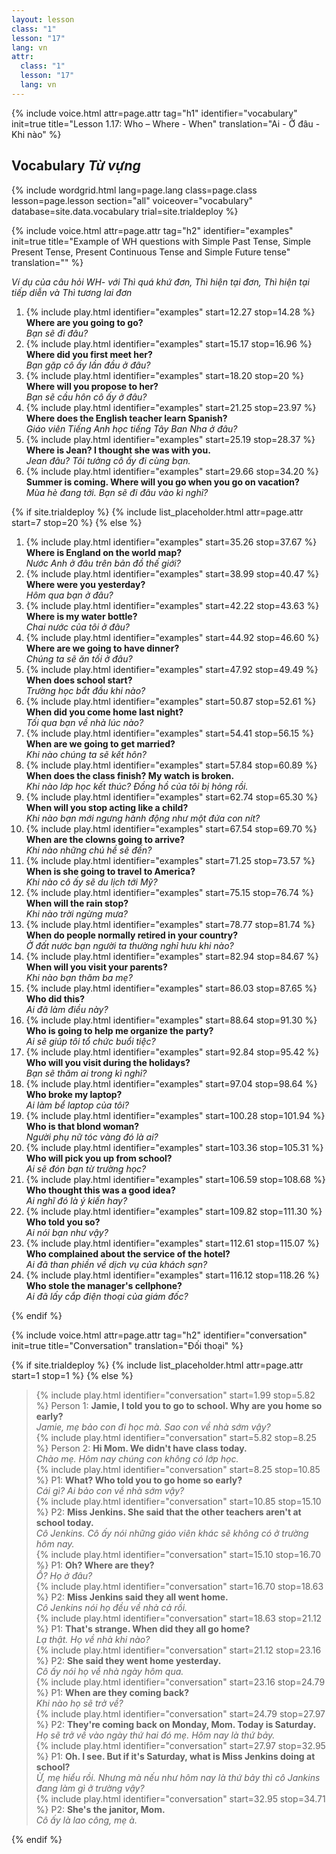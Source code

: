 ```yaml
---
layout: lesson
class: "1"
lesson: "17"
lang: vn
attr:
  class: "1"
  lesson: "17"
  lang: vn
---
```


{%  include voice.html attr=page.attr                     tag="h1"
	identifier="vocabulary"  init=true
	title="Lesson 1.17: Who – Where - When"
	translation="Ai - Ở đâu - Khi nào"
%}


## Vocabulary *Từ vựng* 

{% include wordgrid.html lang=page.lang
		class=page.class 
		lesson=page.lesson 
		section="all"
		voiceover="vocabulary"
		database=site.data.vocabulary 
		trial=site.trialdeploy %}

{%  include voice.html attr=page.attr                     tag="h2"
	identifier="examples"  init=true
	title="Example of WH questions with Simple Past Tense, Simple Present Tense, Present Continuous Tense and Simple Future tense"
	translation=""
%}

*Ví dụ của câu hỏi WH- với Thì quá khứ đơn, Thì hiện tại đơn, Thì hiện tại tiếp diễn và Thì tương lai đơn* 

1. {% include play.html identifier="examples" start=12.27 stop=14.28 %} **Where are you going to go?**      
*Bạn sẽ đi đâu?*
1. {% include play.html identifier="examples" start=15.17 stop=16.96 %} **Where did you first meet her?**       
*Bạn gặp cô ấy lần đầu ở đâu?*
1. {% include play.html identifier="examples" start=18.20 stop=20 %} **Where will you propose to her?**      
*Bạn sẽ cầu hôn cô ấy ở đâu?*
1. {% include play.html identifier="examples" start=21.25 stop=23.97 %} **Where does the English teacher learn Spanish?**      
*Giáo viên Tiếng Anh học tiếng Tây Ban Nha ở đâu?*
1. {% include play.html identifier="examples" start=25.19 stop=28.37 %} **Where is Jean? I thought she was with you.**      
*Jean đâu? Tôi tưởng cô ấy đi cùng bạn.*
1. {% include play.html identifier="examples" start=29.66 stop=34.20 %} **Summer is coming. Where will you go when you go on vacation?**      
*Mùa hè đang tới. Bạn sẽ đi đâu vào kì nghỉ?*

{% if site.trialdeploy %}
	{% include list_placeholder.html  attr=page.attr     start=7 stop=20 %}
	{% else %}

1. {% include play.html identifier="examples" start=35.26 stop=37.67 %} **Where is England on the world map?**       
*Nước Anh ở đâu trên bản đồ thế giới?*
1. {% include play.html identifier="examples" start=38.99 stop=40.47 %} **Where were you yesterday?**       
*Hôm qua bạn ở đâu?*
1. {% include play.html identifier="examples" start=42.22 stop=43.63 %} **Where is my water bottle?**      
*Chai nước của tôi ở đâu?*
1. {% include play.html identifier="examples" start=44.92 stop=46.60 %} **Where are we going to have dinner?**       
*Chúng ta sẽ ăn tối ở đâu?*
1. {% include play.html identifier="examples" start=47.92 stop=49.49 %} **When does school start?**       
*Trường học bắt đầu khi nào?*
1. {% include play.html identifier="examples" start=50.87 stop=52.61 %} **When did you come home last night?**       
*Tối qua bạn về nhà lúc nào?*
1. {% include play.html identifier="examples" start=54.41 stop=56.15 %} **When are we going to get married?**       
*Khi nào chúng ta sẽ kết hôn?*
1. {% include play.html identifier="examples" start=57.84 stop=60.89 %} **When does the class finish? My watch is broken.**       
*Khi nào lớp học kết thúc? Đồng hồ của tôi bị hỏng rồi.*
1. {% include play.html identifier="examples" start=62.74 stop=65.30 %} **When will you stop acting like a child?**       
*Khi nào bạn mới ngưng hành động như một đứa con nít?*
1. {% include play.html identifier="examples" start=67.54 stop=69.70 %} **When are the clowns going to arrive?**       
*Khi nào những chú hề sẽ đến?*
1. {% include play.html identifier="examples" start=71.25 stop=73.57 %} **When is she going to travel to America?**        
*Khi nào cô ấy sẽ du lịch tới Mỹ?*
1. {% include play.html identifier="examples" start=75.15 stop=76.74 %} **When will the rain stop?**       
*Khi nào trời ngừng mưa?*
1. {% include play.html identifier="examples" start=78.77 stop=81.74 %} **When do people normally retired in your country?**       
*Ở đất nước bạn người ta thường nghỉ hưu khi nào?*
1. {% include play.html identifier="examples" start=82.94 stop=84.67 %} **When will you visit your parents?**       
*Khi nào bạn thăm ba mẹ?*
1. {% include play.html identifier="examples" start=86.03 stop=87.65 %} **Who did this?**       
*Ai đã làm điều này?*
1. {% include play.html identifier="examples" start=88.64 stop=91.30 %} **Who is going to help me organize the party?**       
*Ai sẽ giúp tôi tổ chức buổi tiệc?*
1. {% include play.html identifier="examples" start=92.84 stop=95.42 %} **Who will you visit during the holidays?**       
*Bạn sẽ thăm ai trong kì nghỉ?*
1. {% include play.html identifier="examples" start=97.04 stop=98.64 %} **Who broke my laptop?**        
*Ai làm bể laptop của tôi?*
1. {% include play.html identifier="examples" start=100.28 stop=101.94 %} **Who is that blond woman?**       
*Người phụ nữ tóc vàng đó là ai?*
1. {% include play.html identifier="examples" start=103.36 stop=105.31 %} **Who will pick you up from school?**        
*Ai sẽ đón bạn từ trường học?*
1. {% include play.html identifier="examples" start=106.59 stop=108.68 %} **Who thought this was a good idea?**       
*Ai nghĩ đó là ý kiến hay?*
1. {% include play.html identifier="examples" start=109.82 stop=111.30 %} **Who told you so?**       
*Ai nói bạn như vậy?*
1. {% include play.html identifier="examples" start=112.61 stop=115.07 %} **Who complained about the service of the hotel?**        
*Ai đã than phiền về dịch vụ của khách sạn?*
1. {% include play.html identifier="examples" start=116.12 stop=118.26 %} **Who stole the manager's cellphone?**       
*Ai đã lấy cắp điện thoại của giám đốc?*

{% endif %}

{%  include voice.html attr=page.attr                     tag="h2"
	identifier="conversation"  init=true
	title="Conversation"
	translation="Đối thoại"
%}

{% if site.trialdeploy %}
	{% include list_placeholder.html  attr=page.attr     start=1 stop=1 %}
	{% else %}


> {% include play.html identifier="conversation" start=1.99 stop=5.82 %} Person 1: **Jamie, I told you to go to school. Why are you home so early?**  
> *Jamie, mẹ bảo con đi học mà. Sao con về nhà sớm vậy?*    
> {% include play.html identifier="conversation" start=5.82 stop=8.25 %} Person 2: **Hi Mom. We didn't have class today.**  
> *Chào mẹ. Hôm nay chúng con không có lớp học.*    
> {% include play.html identifier="conversation" start=8.25 stop=10.85 %} P1: **What? Who told you to go home so early?**  
> *Cái gì? Ai bảo con về nhà sớm vậy?*    
> {% include play.html identifier="conversation" start=10.85 stop=15.10 %} P2: **Miss Jenkins. She said that the other teachers aren't at school today.**  
> *Cô Jenkins. Cô ấy nói những giáo viên khác sẽ không có ở trường hôm nay.*    
> {% include play.html identifier="conversation" start=15.10 stop=16.70 %} P1: **Oh? Where are they?**  
> *Ồ? Họ ở đâu?*    
> {% include play.html identifier="conversation" start=16.70 stop=18.63 %} P2: **Miss Jenkins said they all went home.**  
> *Cô Jenkins nói họ đều về nhà cả rồi.*    
> {% include play.html identifier="conversation" start=18.63 stop=21.12 %} P1: **That's strange. When did they all go home?**  
> *Lạ thật. Họ về nhà khi nào?*    
> {% include play.html identifier="conversation" start=21.12 stop=23.16 %} P2: **She said they went home yesterday.**  
> *Cô ấy nói họ về nhà ngày hôm qua.*    
> {% include play.html identifier="conversation" start=23.16 stop=24.79 %} P1: **When are they coming back?**  
> *Khi nào họ sẽ trở về?*    
> {% include play.html identifier="conversation" start=24.79 stop=27.97 %} P2: **They're coming back on Monday, Mom. Today is Saturday.**  
> *Họ sẽ trở về vào ngày thứ hai đó mẹ. Hôm nay là thứ bảy.*   
> {% include play.html identifier="conversation" start=27.97 stop=32.95 %} P1: **Oh. I see. But if it's Saturday, what is Miss Jenkins doing at school?**    
> *Ừ, mẹ hiểu rồi. Nhưng mà nếu như hôm nay là thứ bảy thì cô Jankins đang làm gì ở trường vậy?*    
> {% include play.html identifier="conversation" start=32.95 stop=34.71 %} P2: **She's the janitor, Mom.**  
> *Cô ấy là lao công, mẹ à.*    

{% endif %}

